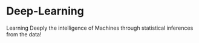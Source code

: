 # Deep-Learning
Learning Deeply the intelligence of Machines through statistical inferences from the data!
